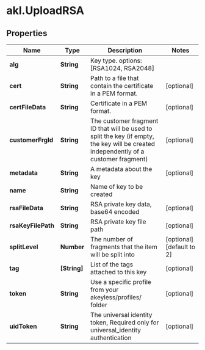 # akl.UploadRSA

## Properties

Name | Type | Description | Notes
------------ | ------------- | ------------- | -------------
**alg** | **String** | Key type. options: [RSA1024, RSA2048] | 
**cert** | **String** | Path to a file that contain the certificate in a PEM format. | [optional] 
**certFileData** | **String** | Certificate in a PEM format. | [optional] 
**customerFrgId** | **String** | The customer fragment ID that will be used to split the key (if empty, the key will be created independently of a customer fragment) | [optional] 
**metadata** | **String** | A metadata about the key | [optional] 
**name** | **String** | Name of key to be created | 
**rsaFileData** | **String** | RSA private key data, base64 encoded | [optional] 
**rsaKeyFilePath** | **String** | RSA private key file path | [optional] 
**splitLevel** | **Number** | The number of fragments that the item will be split into | [optional] [default to 2]
**tag** | **[String]** | List of the tags attached to this key | [optional] 
**token** | **String** | Use a specific profile from your akeyless/profiles/ folder | [optional] 
**uidToken** | **String** | The universal identity token, Required only for universal_identity authentication | [optional] 


